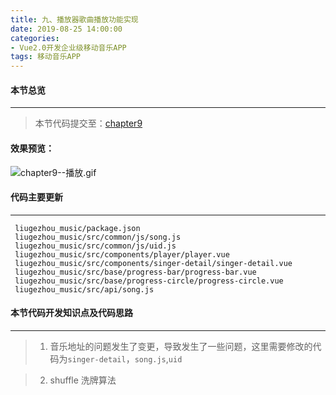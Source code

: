 ```yaml
---
title: 九、播放器歌曲播放功能实现
date: 2019-08-25 14:00:00
categories:
- Vue2.0开发企业级移动音乐APP
tags: 移动音乐APP
---
```

#### 本节总览
---
> 本节代码提交至：[chapter9](https://github.com/liugezhou/liugezhou_music/tree/chapter9)
#### 效果预览：
![chapter9--播放.gif](http://img.liugezhou.online/Vue2_09.gif)
<!--more-->
#### 代码主要更新
---
```
 liugezhou_music/package.json 
 liugezhou_music/src/common/js/song.js
 liugezhou_music/src/common/js/uid.js
 liugezhou_music/src/components/player/player.vue
 liugezhou_music/src/components/singer-detail/singer-detail.vue
 liugezhou_music/src/base/progress-bar/progress-bar.vue
 liugezhou_music/src/base/progress-circle/progress-circle.vue
 liugezhou_music/src/api/song.js

```
#### 本节代码开发知识点及代码思路
----
>1. 音乐地址的问题发生了变更，导致发生了一些问题，这里需要修改的代码为`singer-detail`，`song.js`,`uid`

>2. shuffle 洗牌算法